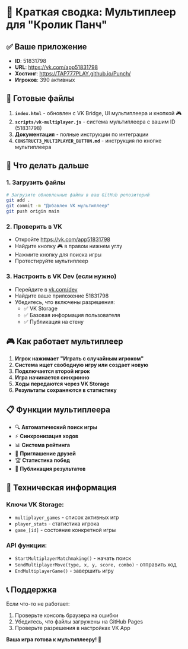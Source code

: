 # 🎯 Краткая сводка: Мультиплеер для "Кролик Панч"

## ✅ Ваше приложение

- **ID**: 51831798
- **URL**: https://vk.com/app51831798
- **Хостинг**: https://TAP777PLAY.github.io/Punch/
- **Игроков**: 390 активных

## 📁 Готовые файлы

1. **`index.html`** - обновлен с VK Bridge, UI мультиплеера и кнопкой 🎮
2. **`scripts/vk-multiplayer.js`** - система мультиплеера с вашим ID (51831798)
3. **Документация** - полные инструкции по интеграции
4. **`CONSTRUCT3_MULTIPLAYER_BUTTON.md`** - инструкция по кнопке мультиплеера

## 🚀 Что делать дальше

### 1. Загрузить файлы
```bash
# Загрузите обновленные файлы в ваш GitHub репозиторий
git add .
git commit -m "Добавлен VK мультиплеер"
git push origin main
```

### 2. Проверить в VK
- Откройте https://vk.com/app51831798
- Найдите кнопку 🎮 в правом нижнем углу
- Нажмите кнопку для поиска игры
- Протестируйте мультиплеер

### 3. Настроить в VK Dev (если нужно)
- Перейдите в [vk.com/dev](https://vk.com/dev)
- Найдите ваше приложение 51831798
- Убедитесь, что включены разрешения:
  - ✅ VK Storage
  - ✅ Базовая информация пользователя
  - ✅ Публикация на стену

## 🎮 Как работает мультиплеер

1. **Игрок нажимает "Играть с случайным игроком"**
2. **Система ищет свободную игру или создает новую**
3. **Подключается второй игрок**
4. **Игра начинается синхронно**
5. **Ходы передаются через VK Storage**
6. **Результаты сохраняются в статистику**

## 📋 Функции мультиплеера

- 🔍 **Автоматический поиск игры**
- ⚡ **Синхронизация ходов**
- 📊 **Система рейтинга**
- 👥 **Приглашение друзей**
- 🏆 **Статистика побед**
- 📱 **Публикация результатов**

## 🔧 Техническая информация

### Ключи VK Storage:
- `multiplayer_games` - список активных игр
- `player_stats` - статистика игрока
- `game_[id]` - состояние конкретной игры

### API функции:
- `StartMultiplayerMatchmaking()` - начать поиск
- `SendMultiplayerMove(type, x, y, score, combo)` - отправить ход
- `EndMultiplayerGame()` - завершить игру

## 📞 Поддержка

Если что-то не работает:
1. Проверьте консоль браузера на ошибки
2. Убедитесь, что файлы загружены на GitHub Pages
3. Проверьте разрешения в настройках VK App

**Ваша игра готова к мультиплееру! 🎉** 